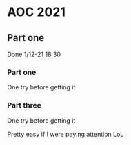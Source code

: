 # AOC 2021

## Part one
Done 1/12-21 18:30

### Part one
One try before getting it

### Part three
One try before getting it

Pretty easy if I were paying attention LoL


